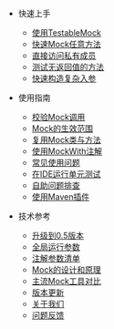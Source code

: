 - 快速上手
  - [使用TestableMock](zh-cn/doc/setup.md)
  - [快速Mock任意方法](zh-cn/doc/use-mock.md)
  - [直接访问私有成员](zh-cn/doc/private-accessor.md)
  - [测试无返回值的方法](zh-cn/doc/test-void-method.md)
  - [快速构造复杂入参](zh-cn/doc/parameter-constructor.md)

- 使用指南
  - [校验Mock调用](zh-cn/doc/invoke-matcher.md)
  - [Mock的生效范围](zh-cn/doc/scope-of-mock.md)
  - [复用Mock类与方法](zh-cn/doc/mock-method-reusing.md)
  - [使用MockWith注解](zh-cn/doc/use-mock-with.md)
  - [常见使用问题](zh-cn/doc/frequently-asked-questions.md)
  - [在IDE运行单元测试](zh-cn/doc/use-in-ide.md)
  - [自助问题排查](zh-cn/doc/troubleshooting.md)
  - [使用Maven插件](zh-cn/doc/use-maven-plugin.md)

- 技术参考
  - [升级到0.5版本](zh-cn/doc/upgrade-to-v05.md)
  - [全局运行参数](zh-cn/doc/javaagent-args.md)
  - [注解参数清单](zh-cn/doc/annotations.md)
  - [Mock的设计和原理](zh-cn/doc/design-and-mechanism.md)
  - [主流Mock工具对比](zh-cn/doc/comparation.md)
  - [版本更新](zh-cn/doc/release-note.md)
  - [关于我们](zh-cn/doc/about-us.md)
  - [问题反馈](zh-cn/doc/feedback.md)

